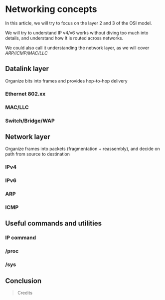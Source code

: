 # Networking concepts

In this article, we will try to focus on the layer 2 and 3 of the OSI model.

We will try to understand IP v4/v6 works without diving too much into details, and understand how It is routed across networks.

We could also call it understanding the network layer, as we will cover *ARP/ICMP/MAC/LLC*

## Datalink layer

Organize bits into frames and provides hop-to-hop delivery

### Ethernet 802.xx

### MAC/LLC

### Switch/Bridge/WAP

## Network layer

Organize frames into packets (fragmentation + reassembly), and decide on path from source to destination

### IPv4

### IPv6

### ARP

### ICMP

## Useful commands and utilities

### IP command

### /proc

### /sys

## Conclusion


> Credits
>
>
>
>
>
>
>
>
>
>
>
>
